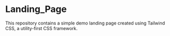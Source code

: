 # Landing_Page
This repository contains a simple demo landing page created using Tailwind CSS, a utility-first CSS framework.
